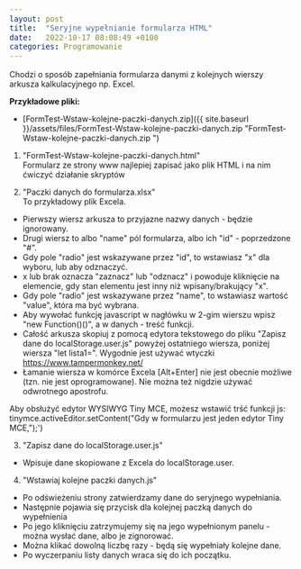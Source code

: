 ```yaml
---
layout: post
title:  "Seryjne wypełnianie formularza HTML"
date:   2022-10-17 08:08:49 +0100
categories: Programowanie
---
```


Chodzi o sposób zapełniania formularza danymi z kolejnych wierszy arkusza kalkulacyjnego np. Excel.

**Przykładowe pliki:**

* [FormTest-Wstaw-kolejne-paczki-danych.zip]({{ site.baseurl }}/assets/files/FormTest-Wstaw-kolejne-paczki-danych.zip  "FormTest-Wstaw-kolejne-paczki-danych.zip  ") 


1. "FormTest-Wstaw-kolejne-paczki-danych.html"  
Formularz ze strony www najlepiej zapisać jako plik HTML i na nim ćwiczyć działanie skryptów

2. "Paczki danych do formularza.xlsx"  
To przykładowy plik Excela.  
* Pierwszy wiersz arkusza to przyjazne nazwy danych - będzie ignorowany.  
* Drugi wiersz to albo "name" pól formularza, albo ich "id" - poprzedzone "#".  
* Gdy pole "radio" jest wskazywane przez "id", to wstawiasz "x" dla wyboru, lub <nic> aby odznaczyć.  
* x lub brak oznacza "zaznacz" lub "odznacz" i powoduje kliknięcie na elemencie, gdy stan elementu jest inny niż wpisany/brakujący "x".  
* Gdy pole "radio" jest wskazywane przez "name", to wstawiasz wartość "value", która ma być wybrana.  
* Aby wywołać funkcję javascript w nagłówku w 2-gim wierszu wpisz "new Function()()", a w danych  - treść funkcji.  
* Całość arkusza skopiuj z pomocą edytora tekstowego do pliku "Zapisz dane do localStorage.user.js" powyżej ostatniego wiersza, poniżej wiersza "let lista1=". Wygodnie jest używać wtyczki https://www.tampermonkey.net/        
* Łamanie wiersza w komórce Excela [Alt+Enter] nie jest obecnie możliwe (tzn. nie jest oprogramowane). Nie można też nigdzie używać odwrotnego apostrofu.        

Aby obsłużyć edytor WYSIWYG Tiny MCE, możesz wstawić trść funkcji js:  
    tinymce.activeEditor.setContent("Gdy w formularzu jest jeden edytor Tiny MCE,");')

3. "Zapisz dane do localStorage.user.js"
* Wpisuje dane skopiowane z Excela do localStorage.user.

4. "Wstawiaj kolejne paczki danych.js" 
* Po odświeżeniu strony zatwierdzamy dane do seryjnego wypełniania.
* Następnie pojawia się przycisk dla kolejnej paczką danych do wypełnienia
* Po jego kliknięciu zatrzymujemy się na jego wypełnionym panelu - można wysłać dane, albo je zignorować.
* Można klikać dowolną liczbę razy - będą się wypełniały kolejne dane.
* Po wyczerpaniu listy danych wraca się do ich początku.


<style> pre > code {font-size: 95%;} </style>
